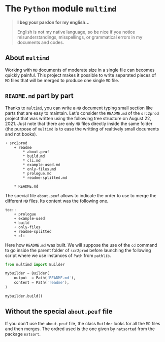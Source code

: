 The `Python` module `multimd`
=============================


> **I beg your pardon for my english...**
>
> English is not my native language, so be nice if you notice misunderstandings, misspellings, or grammatical errors in my documents and codes.


About `multimd`
---------------

Working with `MD` documents of moderate size in a single file can becomes quickly painful. This project makes it possible to write separated pieces of `MD` files that will be merged to produce one single  `MD` file.


`README.md` part by part
------------------------

Thanks to `multimd`, you can write a `MD` document typing small section like parts that are easy to maintain. Let's consider the `README.md` of the `src2prod` project that was written using the following tree structure on August 22, 2021. Just note that there are only `MD` files directly inside the same folder (the purpose of `multimd` is to ease the writting of realtively small documents and not books).

~~~
+ src2prod
    + readme
        * about.peuf
        * build.md
        * cli.md
        * example-used.md
        * only-files.md
        * prologue.md
        * readme-splitted.md

    * README.md
~~~

The special file `about.peuf` allows to indicate the order to use to merge the different `MD` files. Its content was the following one.

~~~
toc::
    + prologue
    + example-used
    + build
    + only-files
    + readme-splitted
    + cli
~~~

Here how `README.md` was built. We will suppose the use of the `cd` command to go inside the parent folder of `scr2prod` before launching the following script where we use instances of `Path` from `pathlib`.

~~~python
from multimd import Builder

mybuilder = Builder(
    output  = Path('README.md'),
    content = Path('readme'),
)

mybuilder.build()
~~~


Without the special `about.peuf` file
-------------------------------------

If you don't use the `about.peuf` file, the class `Builder` looks for all the `MD` files and then merges. The ordred used is the one given by `natsorted` from the package `natsort`.
